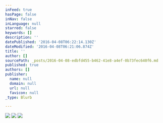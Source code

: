 ```yaml
---
inFeed: true
hasPage: false
inNav: false
inLanguage: null
starred: false
keywords: []
description: ''
datePublished: '2016-04-08T06:22:14.130Z'
dateModified: '2016-04-08T06:21:06.874Z'
title: ''
author: []
sourcePath: _posts/2016-04-08-edbfd455-b462-41e8-a4ef-0b73fec640f6.md
published: true
authors: []
publisher:
  name: null
  domain: null
  url: null
  favicon: null
_type: Blurb

---
```

![](https://the-grid-user-content.s3-us-west-2.amazonaws.com/4a1e8fb6-3d5f-41ec-a5aa-fa74bd8db1dc.jpg)
![](https://the-grid-user-content.s3-us-west-2.amazonaws.com/4eb54a28-5140-4620-be51-438043068535.jpg)
![](https://the-grid-user-content.s3-us-west-2.amazonaws.com/afad18ac-dcec-46fb-983c-9a9dcaeeac95.jpg)